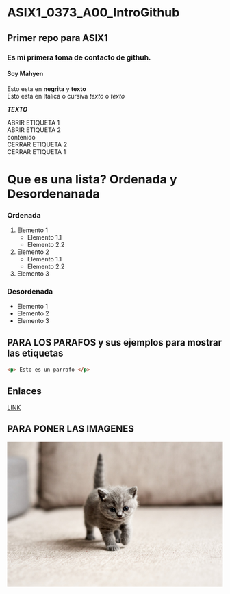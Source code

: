 # ASIX1_0373_A00_IntroGithub
## Primer repo para ASIX1  
### Es mi primera toma de contacto de githuh.  
#### Soy Mahyen
Esto esta en __negrita__ y **texto**  
Esto esta en Italica o cursiva *texto* o _texto_

__*TEXTO*__  

ABRIR ETIQUETA 1  
    ABRIR ETIQUETA 2  
        contenido  
    CERRAR ETIQUETA 2  
CERRAR ETIQUETA 1

# Que es una lista? Ordenada y Desordenanada  

### Ordenada 

1. Elemento 1
    * Elemento 1.1
    * Elemento 2.2
2. Elemento 2
    * Elemento 1.1
    * Elemento 2.2
3. Elemento 3

### Desordenada

* Elemento 1
* Elemento 2
* Elemento 3

## PARA LOS PARAFOS y sus ejemplos para mostrar las etiquetas

```html
<p> Esto es un parrafo </p>
```

## Enlaces  

[LINK](https://www.youtube.com/ "YOUTUBE")


## PARA PONER LAS IMAGENES

![alt text](imagen.jpeg "Imagen")

